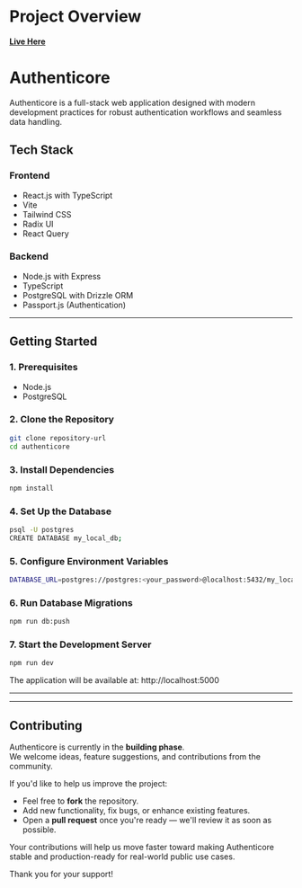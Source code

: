 # Project Overview 
**[Live Here](https://authenticore.onrender.com/)**

# Authenticore

Authenticore is a full-stack web application designed with modern development practices for robust authentication workflows and seamless data handling.

## Tech Stack

### Frontend
- React.js with TypeScript
- Vite
- Tailwind CSS
- Radix UI
- React Query

### Backend
- Node.js with Express
- TypeScript
- PostgreSQL with Drizzle ORM
- Passport.js (Authentication)

---
## Getting Started

### 1. Prerequisites
- Node.js
- PostgreSQL

### 2. Clone the Repository
```bash
git clone repository-url
cd authenticore
```

### 3. Install Dependencies
```bash
npm install
```


### 4. Set Up the Database
```bash
psql -U postgres
CREATE DATABASE my_local_db;
```

### 5. Configure Environment Variables
```bash
DATABASE_URL=postgres://postgres:<your_password>@localhost:5432/my_local_db
```

### 6. Run Database Migrations
```bash
npm run db:push
```


### 7. Start the Development Server
```bash
npm run dev
```
The application will be available at: http://localhost:5000

---

---

## Contributing

Authenticore is currently in the **building phase**.  
We welcome ideas, feature suggestions, and contributions from the community.

If you'd like to help us improve the project:

- Feel free to **fork** the repository.
- Add new functionality, fix bugs, or enhance existing features.
- Open a **pull request** once you're ready — we'll review it as soon as possible.

Your contributions will help us move faster toward making Authenticore stable and production-ready for real-world public use cases.

Thank you for your support!




